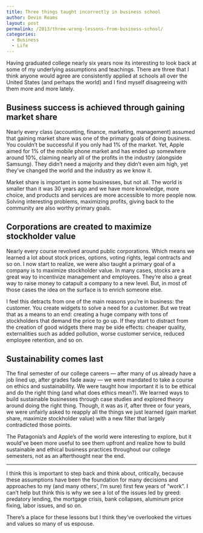 ```yaml
---
title: Three things taught incorrectly in business school
author: Devin Reams
layout: post
permalink: /2013/three-wrong-lessons-from-business-school/
categories:
  - Business
  - Life
---
```

Having graduated college nearly six years now its interesting to look back at some of my underlying assumptions and teachings. There are three that I think anyone would agree are consistently applied at schools all over the United States (and perhaps the world) and I find myself disagreeing with them more and more lately.

## Business success is achieved through gaining market share

Nearly every class (accounting, finance, marketing, management) assumed that gaining market share was one of the primary goals of doing business. You couldn&#8217;t be successful if you only had 1% of the market. Yet, Apple aimed for 1% of the mobile phone market and has ended up somewhere around 10%, claiming nearly all of the profits in the industry (alongside Samsung). They didn&#8217;t need a majority and they didn&#8217;t even aim high, yet they&#8217;ve changed the world and the industry as we know it.

Market share is important in some businesses, but not all. The world is smaller than it was 30 years ago and we have more knowledge, more choice, and products and services are more accessible to more people now. Solving interesting problems, maximizing profits, giving back to the community are also worthy primary goals.

## Corporations are created to maximize stockholder value

Nearly every course revolved around public corporations. Which means we learned a lot about stock prices, options, voting rights, legal contracts and so on. I now start to realize, we were also taught a primary goal of a company is to maximize stockholder value. In many cases, stocks are a great way to incentivize management and employees. They&#8217;re also a great way to raise money to catapult a company to a new level. But, in most of those cases the idea on the surface is to enrich someone else.

I feel this detracts from one of the main reasons you&#8217;re in business: the customer. You create widgets to solve a need for a customer. But we treat that as a means to an end: creating a huge company with tons of stockholders that demand the price to go up. If they start to distract from the creation of good widgets there may be side effects: cheaper quality, externalities such as added pollution, worse customer service, reduced employee retention, and so on.

## Sustainability comes last

The final semester of our college careers — after many of us already have a job lined up, after grades fade away — we were mandated to take a course on ethics and sustainability. We were taught how important it is to be ethical and do the right thing (and what does ethics mean?). We learned ways to build sustainable businesses through case studies and explored theory around doing the right thing. Though, it was as if, after three or four years, we were unfairly asked to reapply all the things we just learned (gain market share, maximize stockholder value) with a new filter that largely contradicted those points.

The Patagonia&#8217;s and Apple&#8217;s of the world were interesting to explore, but it would&#8217;ve been more useful to see them upfront and realize how to build sustainable and ethical business practices throughout our college semesters, not as an afterthought near the end.

* * *

I think this is important to step back and think about, critically, because these assumptions have been the foundation for many decisions and approaches to my (and many others&#8217;, I&#8217;m sure) first few years of &#8220;work&#8221;. I can&#8217;t help but think this is why we see a lot of the issues led by greed: predatory lending, the mortgage crisis, bank collapses, aluminum price fixing, labor issues, and so on.

There&#8217;s a place for these lessons but I think they&#8217;ve overlooked the virtues and values so many of us espouse.